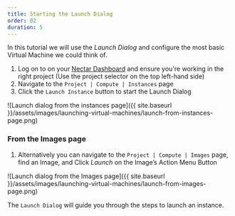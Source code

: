 ```yaml
---
title: Starting the Launch Dialog
order: 02
duration: 5
---
```


In this tutorial we will use the *Launch Dialog* and configure the most basic Virtual Machine we could think of. 

1. Log on to on your [Nectar Dashboard](https://dashboard.rc.nectar.org.au) and ensure you're working in the right project (Use the project selector on the top left-hand side)
2. Navigate to the `Project | Compute | Instances` page 
3. Click the `Launch Instance` button to start the Launch Dialog

![Launch dialog from the instances page]({{ site.baseurl }}/assets/images/launching-virtual-machines/launch-from-instances-page.png)

### From the Images page

1. Alternatively you can navigate to the `Project | Compute | Images` page, find an Image, and Click *Launch* on the Image’s Action Menu Button

![Launch dialog from the Images page]({{ site.baseurl }}/assets/images/launching-virtual-machines/launch-from-images-page.png)

The `Launch Dialog` will guide you through the steps to launch an instance.
